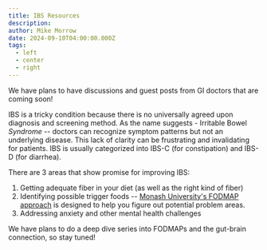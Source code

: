 ```yaml
---
title: IBS Resources
description: 
author: Mike Morrow
date: 2024-09-10T04:00:00.000Z
tags:
  - left
  - center
  - right
---
```

We have plans to have discussions and guest posts from GI doctors that are coming soon! 

IBS is a tricky condition because there is no universally agreed upon diagnosis and screening method. As the name suggests - Irritable Bowel *Syndrome* -- doctors can recognize symptom patterns but not an underlying disease. This lack of clarity can be frustrating and invalidating for patients. IBS is usually categorized into IBS-C (for constipation) and IBS-D (for diarrhea). 

There are 3 areas that show promise for improving IBS: 
1) Getting adequate fiber in your diet (as well as the right kind of fiber)
2) Identifying possible trigger foods -- [Monash University's FODMAP approach](https://www.monashfodmap.com/) is designed to help you figure out potential problem areas. 
3) Addressing anxiety and other mental health challenges

We have plans to do a deep dive series into FODMAPs and the gut-brain connection, so stay tuned!